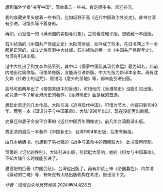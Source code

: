 
想到海外学者“书写中国”，简单备忘一些书。肯定很多书，欢迎补充。

我的收藏夹里头放着一些书目，比如坂野正高《近代中国政治外交史》。此书台湾有引进，可惜久等不着身影。

再如，山室信一的《满洲国的实相与幻象》，之前看过电子版，想收藏一本纸版。

石川祯浩的《中国共产党成立史》大陆简体版，如今成了珍本，在旧书网上千一本都是正常的。成立史后有港中大社版。石川祯浩的另一本《中国共产党百年史》，台湾有引进出版。

港中大社出了列文森作品系列，其中以《儒家中国及其现代命运》最为知名，此前内地出过简体版，可惜早绝版，没能再引进新版。中大社版为新译本全本。再有沈艾娣《传教士的诅咒》、周锡瑞《意外的圣地》等，都未能引进出版。

高马可前两年出了《帝国夹缝中的香港》，可惜他的《香港简史》没能引进出版。如只选一本了解香港历史的著作，《香港简史》会是我的首选。

想起史景迁的几本作品，大陆引进《追寻现代中国》，可惜为节本，内容只到1949年。而另一本《知识分子与中国革命》，大陆1998年出过，现在没能再出新版。

史景迁和妻子金安平合著的《近代中国百年图像史》，前几年台湾翻译出版。

费正清的最后一本著作《中国新史》，台湾1994年出版，后来有新版。

由几本绝版书​，也想到了易社强的《战争与革命中的西南联大》，此书没再印刷。

贺萧的《记忆的性别》，大陆引进出版，引起挺大反响。她的《妇女与中国革命》，不知大陆什么时候能引进了。

濮德培的巨著《中国西征》，台湾也出版了。再有如裴士锋《帝国暮色》、梅尔清《躁动的亡魂》等，有听说有大陆出版机构在考虑，但也没下文。

_作者：微信公众号反转阅读 2024年04月28日_
